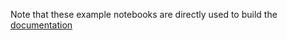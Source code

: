 Note that these example notebooks are directly used to build the [documentation](https://bwheelz36.github.io/ParticlePhaseSpace/examples.html)
